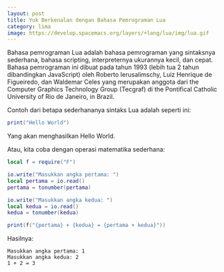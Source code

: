 ```yaml
---
layout: post
title: Yuk Berkenalan dengan Bahasa Pemrograman Lua
category: lima
image: https://develop.spacemacs.org/layers/+lang/lua/img/lua.gif
---
```


Bahasa pemrograman Lua adalah bahasa pemrograman yang sintaksnya sederhana, bahasa scripting, interpreternya ukurannya kecil, dan cepat. Bahasa pemrograman ini dibuat pada tahun 1993 (lebih tua 2 tahun dibandingkan JavaScript) oleh Roberto Ierusalimschy, Luiz Henrique de Figueiredo, dan Waldemar Celes yang merupakan anggota dari the Computer Graphics Technology Group (Tecgraf) di the Pontifical Catholic University of Rio de Janeiro, in Brazil.

Contoh dari betapa sederhananya sintaks Lua adalah seperti ini:

```lua
print("Hello World")
```

Yang akan menghasilkan Hello World.

Atau, kita coba dengan operasi matematika sederhana:

```lua
local f = require("F")

io.write("Masukkan angka pertama: ")
local pertama = io.read()
pertama = tonumber(pertama)

io.write("Masukkan angka kedua: ")
local kedua = io.read()
kedua = tonumber(kedua)

print(f("{pertama} + {kedua} = {pertama + kedua}"))
```

Hasilnya:

```
Masukkan angka pertama: 1
Masukkan angka kedua: 2
1 + 2 = 3
```